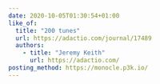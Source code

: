 ```yaml
---
date: 2020-10-05T01:30:54+01:00
like_of:
  title: "200 tunes"
  url: https://adactio.com/journal/17489
  authors:
    - title: "Jeremy Keith"
      url: https://adactio.com/
posting_method: https://monocle.p3k.io/
---
```

